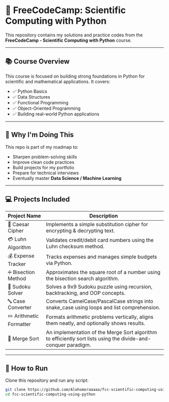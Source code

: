 # 🐍 FreeCodeCamp: Scientific Computing with Python  

This repository contains my solutions and practice codes from the **FreeCodeCamp - Scientific Computing with Python** course.  

---

## 📚 Course Overview  
This course is focused on building strong foundations in Python for scientific and mathematical applications. It covers:  
- ✅ Python Basics  
- ✅ Data Structures  
- ✅ Functional Programming  
- ✅ Object-Oriented Programming  
- ✅ Building real-world Python applications  

---

## 🎯 Why I'm Doing This  
This repo is part of my roadmap to:  
- Sharpen problem-solving skills  
- Improve clean code practices  
- Build projects for my portfolio  
- Prepare for technical interviews  
- Eventually master **Data Science / Machine Learning**  

---

## 💻 Projects Included  

| Project Name       | Description |
|--------------------|-------------|
| 🔐 Caesar Cipher   | Implements a simple substitution cipher for encrypting & decrypting text. |
| 💳 Luhn Algorithm  | Validates credit/debit card numbers using the Luhn checksum method. |
| 💰 Expense Tracker | Tracks expenses and manages simple budgets via Python. |
| ➗ Bisection Method | Approximates the square root of a number using the bisection search algorithm. |
| 🧩 Sudoku Solver   | Solves a 9x9 Sudoku puzzle using recursion, backtracking, and OOP concepts. |
| 🔤 Case Converter  | Converts CamelCase/PascalCase strings into snake_case using loops and list comprehension. |
| ✏️ Arithmetic Formatter  | Formats arithmetic problems vertically, aligns them neatly, and optionally shows results. |
| 🧩 Merge Sort  | An implementation of the Merge Sort algorithm to efficiently sort lists using the divide-and-conquer paradigm. |


---

## 🚀 How to Run  
Clone this repository and run any script:  
```bash
git clone https://github.com/Alohomoraaaaa/fcc-scientific-computing-using-python.git
cd fcc-scientific-computing-using-python

